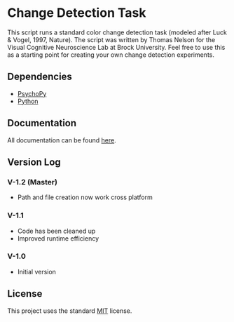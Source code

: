 # Change Detection Task

This script runs a standard color change detection task (modeled after Luck & Vogel, 1997, Nature). The script was written by Thomas Nelson for the Visual Cognitive Neuroscience Lab at Brock University. Feel free to use this as a starting point for creating your own change detection experiments.

## Dependencies

- [PsychoPy](http://www.psychopy.org/)
- [Python](http://www.python.org/)

## Documentation

All documentation can be found [here]().

## Version Log

### V-1.2 (Master)
- Path and file creation now work cross platform

### V-1.1
- Code has been cleaned up
- Improved runtime efficiency

### V-1.0
- Initial version

## License

This project uses the standard [MIT](/LICENSE.md) license.
